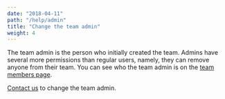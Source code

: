 ```yaml
---
date: "2018-04-11"
path: "/help/admin"
title: "Change the team admin"
weight: 4
---
```


The team admin is the person who initially created the team. Admins have several more permissions than regular users, namely, they can remove anyone from their team. You can see who the team admin is on the [team members page](/team/members).

[Contact us](mailto:hello@dovetailapp.com) to change the team admin.
